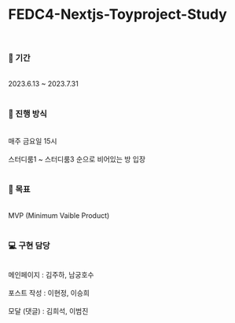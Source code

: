 # FEDC4-Nextjs-Toyproject-Study
<br>
<h3>📆 기간 </h3>
<br>
2023.6.13 ~ 2023.7.31


<br>
<br>

<h3>🏃 진행 방식</h3>
<br>
매주 금요일 15시
<br>
<br>
스터디룸1 ~ 스터디룸3 순으로 비어있는 방 입장

<br>
<br>


<h3>🥅 목표</h3>
<br>
MVP (Minimum Vaible Product)

<br>
<br>


<h3>💻 구현 담당</h3>
<br>
메인페이지 : 김주하, 남궁호수
<br>
<br>
포스트 작성 : 이현정, 이승희
<br>
<br>
모달 (댓글) : 김희석, 이범진
<br>
<br>

